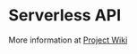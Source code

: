 # Serverless API
More information at [Project Wiki](https://github.com/complectco/complect-2.0/wiki/API-Endpoints)